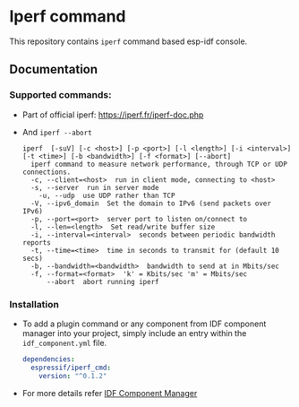 # Iperf command

This repository contains `iperf` command based esp-idf console.

## Documentation

### Supported commands:

- Part of official iperf: https://iperf.fr/iperf-doc.php
- And `iperf --abort`

  ```
  iperf  [-suV] [-c <host>] [-p <port>] [-l <length>] [-i <interval>] [-t <time>] [-b <bandwidth>] [-f <format>] [--abort]
    iperf command to measure network performance, through TCP or UDP connections.
    -c, --client=<host>  run in client mode, connecting to <host>
    -s, --server  run in server mode
      -u, --udp  use UDP rather than TCP
    -V, --ipv6_domain  Set the domain to IPv6 (send packets over IPv6)
    -p, --port=<port>  server port to listen on/connect to
    -l, --len=<length>  Set read/write buffer size
    -i, --interval=<interval>  seconds between periodic bandwidth reports
    -t, --time=<time>  time in seconds to transmit for (default 10 secs)
    -b, --bandwidth=<bandwidth>  bandwidth to send at in Mbits/sec
    -f, --format=<format>  'k' = Kbits/sec 'm' = Mbits/sec
        --abort  abort running iperf
  ```

### Installation

- To add a plugin command or any component from IDF component manager into your project, simply include an entry within the `idf_component.yml` file.

  ```yaml
  dependencies:
    espressif/iperf_cmd:
      version: "^0.1.2"
  ```
- For more details refer [IDF Component Manager](https://docs.espressif.com/projects/idf-component-manager/en/latest/)
